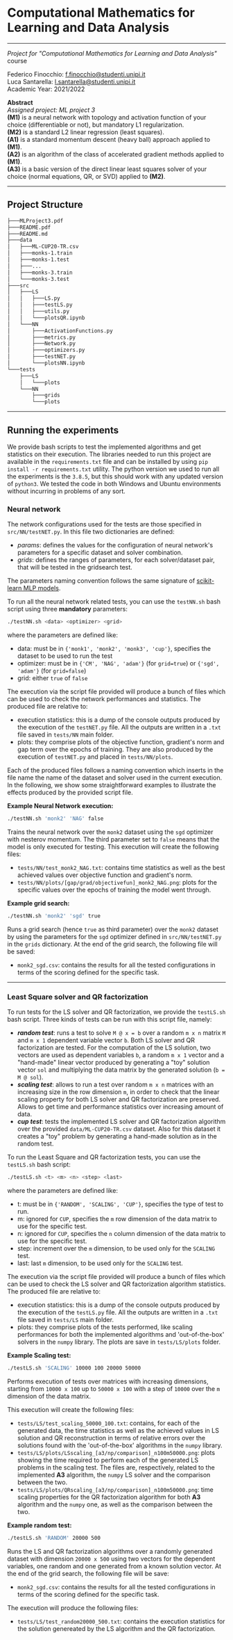 # Computational Mathematics for Learning and Data Analysis

---

*Project for "Computational Mathematics for Learning and Data Analysis"* course

Federico Finocchio: f.finocchio@studenti.unipi.it  
Luca Santarella: l.santarella@studenti.unipi.it  
Academic Year: 2021/2022

**Abstract**  
*Assigned project: ML project 3*  
**(M1)** is a neural network with topology and activation function of your choice (differentiable or not), but mandatory L1 regularization.  
**(M2)** is a standard L2 linear regression (least squares).  
**(A1)** is a standard momentum descent (heavy ball) approach applied to **(M1)**.  
**(A2)** is an algorithm of the class of accelerated gradient methods applied to **(M1)**.  
**(A3)** is a basic version of the direct linear least squares solver of your choice (normal equations, QR, or SVD) applied to **(M2)**.

---

## Project Structure

```bash
├───MLProject3.pdf
├───README.pdf
├───README.md
├───data
│   ├───ML-CUP20-TR.csv
│   ├───monks-1.train
│   ├───monks-1.test
│   ├───...
│   ├───monks-3.train
│   └───monks-3.test
├───src
│   ├───LS
│   │   ├───LS.py
│   │   ├───testLS.py
│   │   ├───utils.py
│   │   └───plotsQR.ipynb
│   └───NN
│       ├───ActivationFunctions.py
│       ├───metrics.py
│       ├───Network.py
│       ├───optimizers.py
│       ├───testNET.py
│       └───plotsNN.ipynb
└───tests
    ├───LS
    │   └───plots
    └───NN
        ├───grids
        └───plots
```

---

## Running the experiments

We provide bash scripts to test the implemented algorithms and get statistics on their execution. The libraries needed to run this project are available in the `requirements.txt` file and can be installed by using `pip install -r requirements.txt` utility. The python version we used to run all the experiments is the `3.8.5`, but this should work with any updated version of `python3`. We tested the code in both Windows and Ubuntu environments without incurring in problems of any sort.

### Neural network

The network configurations used for the tests are those specified in `src/NN/testNET.py`. In this file two dictionaries are defined:

- *params*: defines the values for the configuration of neural network's parameters for a specific dataset and solver combination.
- *grids*: defines the ranges of parameters, for each solver/dataset pair, that will be tested in the gridsearch test.

The parameters naming convention follows the same signature of [scikit-learn MLP models](https://scikit-learn.org/stable/modules/classes.html#module-sklearn.neural_network).

To run all the neural network related tests, you can use the `testNN.sh` bash script using three __mandatory__ parameters:

```bash
./testNN.sh <data> <optimizer> <grid>
```

where the parameters are defined like:

- data: must be in `{'monk1', 'monk2', 'monk3', 'cup'}`, specifies the dataset to be used to run the test
- optimizer: must be in `{'CM', 'NAG', 'adam'}` (for `grid=true`) or `{'sgd', 'adam'}` (for `grid=false`)
- grid: either `true` of `false`

The execution via the script file provided will produce a bunch of files which can be used to check the network performances and statistics. The produced file are relative to:

- execution statistics: this is a dump of the console outputs produced by the execution of the `testNET.py` file. All the outputs are written in a `.txt` file saved in `tests/NN` main folder.
- plots: they comprise plots of the objective function, gradient's norm and gap term over the epochs of training. They are also produced by the execution of `testNET.py` and placed in `tests/NN/plots`.

Each of the produced files follows a naming convention which inserts in the file name the name of the dataset and solver used in the current execution. In the following, we show some straightforward examples to illustrate the effects produced by the provided script file.

**Example Neural Network execution:**

```bash
./testNN.sh 'monk2' 'NAG' false
```

Trains the neural network over the `monk2` dataset using the `sgd` optimizer with nesterov momentum. The third parameter set to `false` means that the model is only executed for testing.
This execution will create the following files:

- `tests/NN/test_monk2_NAG.txt`: contains time statistics as well as the best achieved values over objective function and gradient's norm.
- `tests/NN/plots/[gap/grad/objectivefun]_monk2_NAG.png`: plots for the specific values over the epochs of training the model went through.

**Example grid search:**

```bash
./testNN.sh 'monk2' 'sgd' true
```

Runs a grid search (hence `true` as third parameter) over the `monk2` dataset by using the parameters for the `sgd` optimizer defined in `src/NN/testNET.py` in the `grids` dictionary.
At the end of the grid search, the following file will be saved:

- `monk2_sgd.csv`: contains the results for all the tested configurations in terms of the scoring defined for the specific task.

---

### Least Square solver and QR factorization

To run tests for the LS solver and QR factorization, we provide the `testLS.sh` bash script. Three kinds of tests can be run with this script file, namely:

- ***random test***: runs a test to solve `M @ x = b` over a random `m x n` matrix `M` and `m x 1` dependent variable vector `b`. Both LS solver and QR factorization are tested. For the computation of the LS solution, two vectors are used as dependent variables `b`, a random `m x 1` vector and a "hand-made" linear vector produced by generating a "toy" solution vector `sol` and multiplying the data matrix by the generated solution (`b = M @ sol`).
- ***scaling test***: allows to run a test over random `m x n` matrices with an increasing size in the row dimension `m`, in order to check that the linear scaling property for both LS solver and QR factorization are preserved. Allows to get time and performance statistics over increasing amount of data.
- ***cup test***: tests the implemented LS solver and QR factorization algorithm over the provided `data/ML-CUP20-TR.csv` dataset. Also for this dataset it creates a "toy" problem by generating a hand-made solution as in the random test.

To run the Least Square and QR factorization tests, you can use the `testLS.sh` bash script:

```bash
./testLS.sh <t> <m> <n> <step> <last>
```

where the parameters are defined like:

- t: must be in `{'RANDOM', 'SCALING', 'CUP'}`, specifies the type of test to run.
- m: ignored for `CUP`, specifies the `m` row dimension of the data matrix to use for the specific test.
- n: ignored for `CUP`, specifies the `n` column dimension of the data matrix to use for the specific test.
- step: increment over the `m` dimension, to be used only for the `SCALING` test.
- last: last `m` dimension, to be used only for the `SCALING` test.

The execution via the script file provided will produce a bunch of files which can be used to check the LS solver and QR factorization algorithm statistics. The produced file are relative to:

- execution statistics: this is a dump of the console outputs produced by the execution of the `testLS.py` file. All the outputs are written in a `.txt` file saved in `tests/LS` main folder.
- plots: they comprise plots of the tests performed, like scaling performances for both the implemented algorithms and 'out-of-the-box' solvers in the `numpy` library. The plots are save in `tests/LS/plots` folder.

**Example Scaling test:**

```bash
./testLS.sh 'SCALING' 10000 100 20000 50000
```

Performs execution of tests over matrices with increasing dimensions, starting from `10000 x 100` up to `50000 x 100` with a step of `10000` over the `m` dimension of the data matrix.

This execution will create the following files:

- `tests/LS/test_scaling_50000_100.txt`: contains, for each of the generated data, the time statistics as well as the achieved values in LS solution and QR reconstruction in terms of relative errors over the solutions found with the 'out-of-the-box' algorithms in the `numpy` library.
- `tests/LS/plots/LSscaling_[a3/np/comparison]_n100m50000.png`: plots showing the time required to perform each of the generated LS problems in the scaling test. The files are, respectively, related to the implemented **A3** algorithm, the `numpy` LS solver and the comparison between the two.
- `tests/LS/plots/QRscaling_[a3/np/comparison]_n100m50000.png`: time scaling properties for the QR factorization algorithm for both **A3** algorithm and the `numpy` one, as well as the comparison between the two.

**Example random test:**

```bash
./testLS.sh 'RANDOM' 20000 500
```

Runs the LS and QR factorization algorithms over a randomly generated dataset with dimension `20000 x 500` using two vectors for the dependent variables, one random and one generated from a known solution vector. 
At the end of the grid search, the following file will be save:

- `monk2_sgd.csv`: contains the results for all the tested configurations in terms of the scoring defined for the specific task.

The execution will produce the following files:

- `tests/LS/test_random20000_500.txt`: contains the execution statistics for the solution genereated by the LS algorithm and the QR factorization.